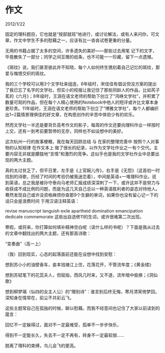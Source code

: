 # 作文
2012/1/22

固定的理科题目，它也就是“按部就班”地进行，或讨论解法，或有人来问你，可文章，作文中学生不多的慰藉之一，应该有比一沓沓试卷更重的分量。

无用的书籍占据了太多的空间，许多遗失的美好——那些过去用笔 记下的文字，毕竟散失了一部分；同学之间互赠的纸条，也不可能一一珍藏，留下一点遗憾。

《斑纹》说，我们甚至彼此并不知晓，每个人如何终生镌刻着自己记忆的斑纹，那爱与悔恨交织的斑纹。

我的三个学校可以用3个文学社来组连，6年级时，宋佳佳有倡议但没方案的提出了我已忘了名字的文学社，但实小的校报让我记住了那些同龄人的作品，比如芮子茗的《六月》；8年级时，王涵在语文老师的帮助下创立了“鸿峥文学社”，并积累了数量可观的作品，但在每个人精心使用的Notebook中他人的短评或许比文章本身更珍贵。11年级时，王涵在语文老师的帮助下创立了“博雅文学社”，每个人都编织出1~2篇情景理俱佳的好文章，在构思创作的辛苦中体验少有的欢乐。

然而文学社一半还是要背负高考作文的影子，每周的作文还要向理科作业一样按时上交，还有一到考前要暂停的无奈，同样也不如设想中的美好。

这次杭州一行的故事梗概，我在每天回顾总结 与 在家的整理完善中  按照个人对事物的认知规律 在作文本上 做了很长的纪录，以作为文学社作业之一有个交代。主要内容无非就是朦胧地“言情”和激烈的竞争。这似乎也是我的文学社作业中总要出现的两大主题。

真的太过贫乏了，但平日里，左手是《上官婉儿传》，右手是《无怨》（这首初一时找到的诗歌，历经了时间的考验仍被我迷恋着），中间是英语+一堆理科作业。说到英语，总之我是被孙守泰向马老师汇报成绩深深刺了一下，或许这并不是努力与收获成不成比例的问题，而是为这几天自己总以一种英语胜利者的姿态对待他人。蓦然发现自己或许没资格麻烦你查那9个生僻的单词，如果你也没有留心记一下的话只会是浪费时间 于用汉语注释英语：

revise manuscript languish exile apartheid domination emancipation dedicate commemorate  这些出自选修11的生词，或许很难第二次出现。

寒假，或将来，你打算如何填补精神空白呢（读什么样的书呢）？下面是我从过去的文章中翻找出的两大主题，还有那首诗歌：

“变奏曲”（高一上）



（我）回到现实，心态的起落面前还能在设想中找到安慰：

想到苏小小的油壁香车，妾本钱塘江上住，花落花开，不管流年度；《黄金缕》

想到苏轼笔下的花蕊夫人，但屈指，西风几时来，又不道，流年暗中偷换；《洞仙歌》

想到柳梦璃（仙四的女主人公）的“赠别诗”：谁言别后终无悔，寒月清宵倚梦回。深知身在情常在，前尘不共彩云飞。

这些主题常自己在孤独的时候，聊以慰藉。而我不经意间也记住了大家以前读到的箴言：

回忆不一定躲得过，面对不一定最难受，孤单不一步步快乐，

得到不一定能长久，失去不一定不再有，转身不一定最软弱……

脱离了理科的束缚，鸟儿会飞的更高。